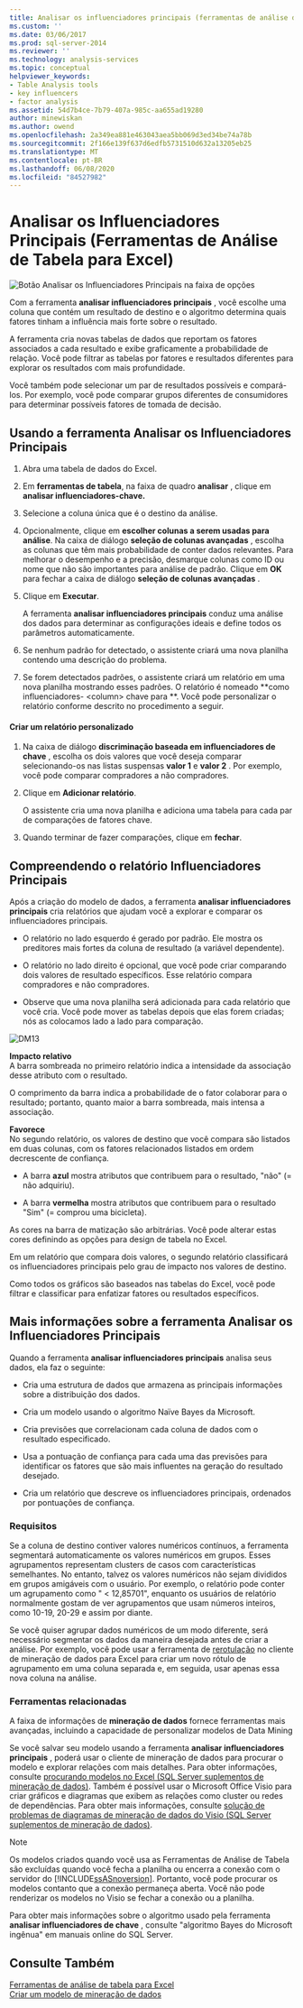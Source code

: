 ```yaml
---
title: Analisar os influenciadores principais (ferramentas de análise de tabela para Excel) | Microsoft Docs
ms.custom: ''
ms.date: 03/06/2017
ms.prod: sql-server-2014
ms.reviewer: ''
ms.technology: analysis-services
ms.topic: conceptual
helpviewer_keywords:
- Table Analysis tools
- key influencers
- factor analysis
ms.assetid: 54d7b4ce-7b79-407a-985c-aa655ad19280
author: minewiskan
ms.author: owend
ms.openlocfilehash: 2a349ea881e463043aea5bb069d3ed34be74a78b
ms.sourcegitcommit: 2f166e139f637d6edfb5731510d632a13205eb25
ms.translationtype: MT
ms.contentlocale: pt-BR
ms.lasthandoff: 06/08/2020
ms.locfileid: "84527982"
---
```

# <a name="analyze-key-influencers-table-analysis-tools-for-excel"></a>Analisar os Influenciadores Principais (Ferramentas de Análise de Tabela para Excel)
  ![Botão Analisar os Influenciadores Principais na faixa de opções](media/tat-aki.gif "Botão Analisar os Influenciadores Principais na faixa de opções")  
  
 Com a ferramenta **analisar influenciadores principais** , você escolhe uma coluna que contém um resultado de destino e o algoritmo determina quais fatores tinham a influência mais forte sobre o resultado.  
  
 A ferramenta cria novas tabelas de dados que reportam os fatores associados a cada resultado e exibe graficamente a probabilidade de relação. Você pode filtrar as tabelas por fatores e resultados diferentes para explorar os resultados com mais profundidade.  
  
 Você também pode selecionar um par de resultados possíveis e compará-los. Por exemplo, você pode comparar grupos diferentes de consumidores para determinar possíveis fatores de tomada de decisão.  
  
## <a name="using-the-analyze-key-influencers-tool"></a>Usando a ferramenta Analisar os Influenciadores Principais  
  
1.  Abra uma tabela de dados do Excel.  
  
2.  Em **ferramentas de tabela**, na faixa de quadro **analisar** , clique em **analisar influenciadores-chave.**  
  
3.  Selecione a coluna única que é o destino da análise.  
  
4.  Opcionalmente, clique em **escolher colunas a serem usadas para análise**. Na caixa de diálogo **seleção de colunas avançadas** , escolha as colunas que têm mais probabilidade de conter dados relevantes. Para melhorar o desempenho e a precisão, desmarque colunas como ID ou nome que não são importantes para análise de padrão. Clique em **OK** para fechar a caixa de diálogo **seleção de colunas avançadas** .  
  
5.  Clique em **Executar**.  
  
     A ferramenta **analisar influenciadores principais** conduz uma análise dos dados para determinar as configurações ideais e define todos os parâmetros automaticamente.  
  
6.  Se nenhum padrão for detectado, o assistente criará uma nova planilha contendo uma descrição do problema.  
  
7.  Se forem detectados padrões, o assistente criará um relatório em uma nova planilha mostrando esses padrões. O relatório é nomeado **como influenciadores- \<column> chave para **. Você pode personalizar o relatório conforme descrito no procedimento a seguir.  
  
#### <a name="create-a-custom-report"></a>Criar um relatório personalizado  
  
1.  Na caixa de diálogo **discriminação baseada em influenciadores de chave** , escolha os dois valores que você deseja comparar selecionando-os nas listas suspensas **valor 1** e **valor 2** . Por exemplo, você pode comparar compradores a não compradores.  
  
2.  Clique em **Adicionar relatório**.  
  
     O assistente cria uma nova planilha e adiciona uma tabela para cada par de comparações de fatores chave.  
  
3.  Quando terminar de fazer comparações, clique em **fechar**.  
  
## <a name="understanding-the-key-influencers-report"></a>Compreendendo o relatório Influenciadores Principais  
 Após a criação do modelo de dados, a ferramenta **analisar influenciadores principais** cria relatórios que ajudam você a explorar e comparar os influenciadores principais.  
  
-   O relatório no lado esquerdo é gerado por padrão. Ele mostra os preditores mais fortes da coluna de resultado (a variável dependente).  
  
-   O relatório no lado direito é opcional, que você pode criar comparando dois valores de resultado específicos. Esse relatório compara compradores e não compradores.  
  
-   Observe que uma nova planilha será adicionada para cada relatório que você cria. Você pode mover as tabelas depois que elas forem criadas; nós as colocamos lado a lado para comparação.  
  
 ![DM13](media/dm13-tat-aki-report.gif "DM13")  
  
 **Impacto relativo**  
 A barra sombreada no primeiro relatório indica a intensidade da associação desse atributo com o resultado.  
  
 O comprimento da barra indica a probabilidade de o fator colaborar para o resultado; portanto, quanto maior a barra sombreada, mais intensa a associação.  
  
 **Favorece**  
 No segundo relatório, os valores de destino que você compara são listados em duas colunas, com os fatores relacionados listados em ordem decrescente de confiança.  
  
-   A barra **azul** mostra atributos que contribuem para o resultado, "não" (= não adquiriu).  
  
-   A barra **vermelha** mostra atributos que contribuem para o resultado "Sim" (= comprou uma bicicleta).  
  
 As cores na barra de matização são arbitrárias. Você pode alterar estas cores definindo as opções para design de tabela no Excel.  
  
 Em um relatório que compara dois valores, o segundo relatório classificará os influenciadores principais pelo grau de impacto nos valores de destino.  
  
 Como todos os gráficos são baseados nas tabelas do Excel, você pode filtrar e classificar para enfatizar fatores ou resultados específicos.  
  
## <a name="more-about-the-analyze-key-influencers-tool"></a>Mais informações sobre a ferramenta Analisar os Influenciadores Principais  
 Quando a ferramenta **analisar influenciadores principais** analisa seus dados, ela faz o seguinte:  
  
-   Cria uma estrutura de dados que armazena as principais informações sobre a distribuição dos dados.  
  
-   Cria um modelo usando o algoritmo Naïve Bayes da Microsoft.  
  
-   Cria previsões que correlacionam cada coluna de dados com o resultado especificado.  
  
-   Usa a pontuação de confiança para cada uma das previsões para identificar os fatores que são mais influentes na geração do resultado desejado.  
  
-   Cria um relatório que descreve os influenciadores principais, ordenados por pontuações de confiança.  
  
### <a name="requirements"></a>Requisitos  
 Se a coluna de destino contiver valores numéricos contínuos, a ferramenta segmentará automaticamente os valores numéricos em grupos. Esses agrupamentos representam clusters de casos com características semelhantes. No entanto, talvez os valores numéricos não sejam divididos em grupos amigáveis com o usuário. Por exemplo, o relatório pode conter um agrupamento como " \< 12,85701", enquanto os usuários de relatório normalmente gostam de ver agrupamentos que usam números inteiros, como 10-19, 20-29 e assim por diante.  
  
 Se você quiser agrupar dados numéricos de um modo diferente, será necessário segmentar os dados da maneira desejada antes de criar a análise. Por exemplo, você pode usar a ferramenta de [rerotulação](relabel-sql-server-data-mining-add-ins.md) no cliente de mineração de dados para Excel para criar um novo rótulo de agrupamento em uma coluna separada e, em seguida, usar apenas essa nova coluna na análise.  
  
### <a name="related-tools"></a>Ferramentas relacionadas  
 A faixa de informações de **mineração de dados** fornece ferramentas mais avançadas, incluindo a capacidade de personalizar modelos de Data Mining  
  
 Se você salvar seu modelo usando a ferramenta **analisar influenciadores principais** , poderá usar o cliente de mineração de dados para procurar o modelo e explorar relações com mais detalhes. Para obter informações, consulte [procurando modelos no Excel &#40;SQL Server suplementos de mineração de dados&#41;](browsing-models-in-excel-sql-server-data-mining-add-ins.md). Também é possível usar o Microsoft Office Visio para criar gráficos e diagramas que exibem as relações como cluster ou redes de dependências. Para obter mais informações, consulte [solução de problemas de diagramas de mineração de dados do Visio &#40;SQL Server suplementos de mineração de dados&#41;](troubleshooting-visio-data-mining-diagrams-sql-server-data-mining-add-ins.md).  
  
> [!NOTE]  
>  Os modelos criados quando você usa as Ferramentas de Análise de Tabela são excluídas quando você fecha a planilha ou encerra a conexão com o servidor do [!INCLUDE[ssASnoversion](../includes/ssasnoversion-md.md)]. Portanto, você pode procurar os modelos contanto que a conexão permaneça aberta. Você não pode renderizar os modelos no Visio se fechar a conexão ou a planilha.  
  
 Para obter mais informações sobre o algoritmo usado pela ferramenta **analisar influenciadores de chave** , consulte "algoritmo Bayes do Microsoft ingênua" em manuais online do SQL Server.  
  
## <a name="see-also"></a>Consulte Também  
 [Ferramentas de análise de tabela para Excel](table-analysis-tools-for-excel.md)   
 [Criar um modelo de mineração de dados](creating-a-data-mining-model.md)  
  
  
